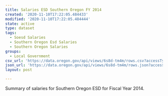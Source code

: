```yaml
---
title: Salaries ESD Southern Oregon FY 2014
created: '2020-11-10T17:22:05.484433'
modified: '2020-11-10T17:22:05.484444'
state: active
type: dataset
tags:
  - Soesd Salaries
  - Southern Oregon Esd Salaries
  - Southern Oregon Salaries
groups:
  - Local Government
csv_url: 'https://data.oregon.gov/api/views/6s8d-tm4m/rows.csv?accessType=DOWNLOAD'
json_url: 'https://data.oregon.gov/api/views/6s8d-tm4m/rows.json?accessType=DOWNLOAD'
layout: post

---
```

Summary of salaries for Southern Oregon ESD for Fiscal Year 2014.

